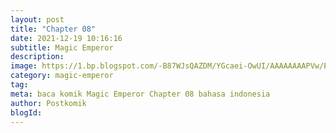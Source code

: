 ```yaml
---
layout: post 
title: "Chapter 08"
date: 2021-12-19 10:16:16
subtitle: Magic Emperor
description: 
image: https://1.bp.blogspot.com/-B87WJsQAZDM/YGcaei-OwUI/AAAAAAAAPVw/ENAv6anu0-Y37-182_i_Jx_k52nDE15dwCLcBGAsYHQ/s72-c/path-of-the-shaman-915203-FDmR0W1b.jpg
category: magic-emperor
tag: 
meta: baca komik Magic Emperor Chapter 08 bahasa indonesia 
author: Postkomik
blogId: 
---
```

